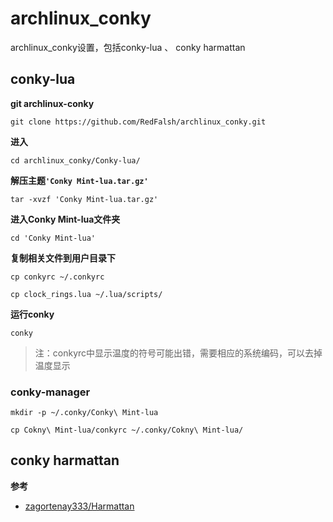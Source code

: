 # archlinux_conky
archlinux_conky设置，包括conky-lua 、 conky harmattan

## conky-lua

**git archlinux-conky**

`git clone https://github.com/RedFalsh/archlinux_conky.git`

**进入**

`cd archlinux_conky/Conky-lua/`

**解压主题`'Conky Mint-lua.tar.gz'`**

`tar -xvzf 'Conky Mint-lua.tar.gz'`

**进入Conky Mint-lua文件夹**

`cd 'Conky Mint-lua'`

**复制相关文件到用户目录下**

`cp conkyrc ~/.conkyrc`

`cp clock_rings.lua ~/.lua/scripts/`

**运行conky**

`conky`

> 注：conkyrc中显示温度的符号可能出错，需要相应的系统编码，可以去掉温度显示

### conky-manager

`mkdir -p ~/.conky/Conky\ Mint-lua`

`cp Cokny\ Mint-lua/conkyrc ~/.conky/Cokny\ Mint-lua/`

## conky harmattan

**参考** 

* [zagortenay333/Harmattan](https://github.com/zagortenay333/Harmattan)
